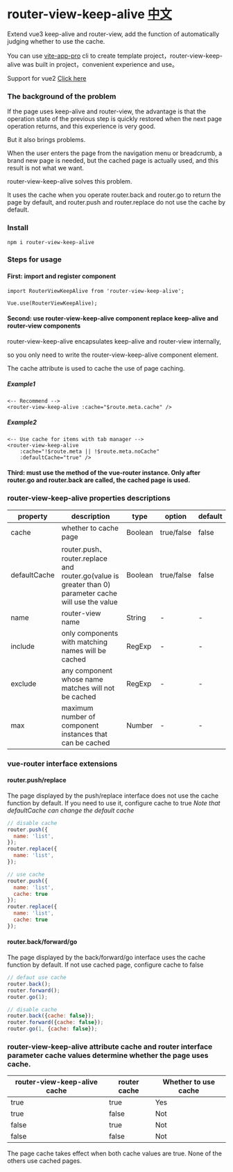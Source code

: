 # router-view-keep-alive  [中文](./README-CH.md)
Extend vue3 keep-alive and router-view, add the function of automatically judging whether to use the cache.

You can use [vite-app-pro](https://github.com/deep-fish-pixel/create-vite-app) cli to create template project，router-view-keep-alive was built in project，convenient experience and use。

Support for vue2 [Click here](https://github.com/deep-fish-pixel/keep-alive-vue2)

### The background of the problem

If the page uses keep-alive and router-view, the advantage is that the operation state of the previous step is quickly restored when the next page operation returns, and this experience is very good.

But it also brings problems.

When the user enters the page from the navigation menu or breadcrumb, a brand new page is needed, but the cached page is actually used, and this result is not what we want.

router-view-keep-alive solves this problem.

It uses the cache when you operate router.back and router.go to return the page by default, and router.push and router.replace do not use the cache by default.

### Install

```npm i router-view-keep-alive```

### Steps for usage

#### First: import and register component

```
import RouterViewKeepAlive from 'router-view-keep-alive';

Vue.use(RouterViewKeepAlive);
```

#### Second: use router-view-keep-alive component replace keep-alive and router-view components

router-view-keep-alive encapsulates keep-alive and router-view internally,

so you only need to write the router-view-keep-alive component element.

The cache attribute is used to cache the use of page caching.

##### Example1
```
<-- Recommend -->
<router-view-keep-alive :cache="$route.meta.cache" />
```
##### Example2
```
<-- Use cache for items with tab manager -->
<router-view-keep-alive
    :cache="!$route.meta || !$route.meta.noCache"
    :defaultCache="true" />
```

#### Third: must use the method of the vue-router instance. Only after router.go and router.back are called, the cached page is used.

### router-view-keep-alive properties descriptions

| property | description                                                                                             | type | option | default |
| --- |---------------------------------------------------------------------------------------------------------| --- | --- |---------|
| cache | whether to cache page                                                                                   | Boolean  | true/false | false   |
| defaultCache | router.push、router.replace and router.go(value is greater than 0) parameter cache will use the value | Boolean | true/false | false |
| name | router-view name                                                                                        | String  | - | -       |
| include | only components with matching names will be cached                                                      | RegExp  | - | -       |
| exclude | any component whose name matches will not be cached                                                     | RegExp  | - | -       |
| max | maximum number of component instances that can be cached                                                | Number  | - | -       |

### vue-router interface extensions

#### router.push/replace

The page displayed by the push/replace interface does not use the cache function by default. If you need to use it, configure cache to true
_Note that defaultCache can change the default cache_

```javascript
// disable cache
router.push({
  name: 'list',
});
router.replace({
  name: 'list',
});

// use cache
router.push({
  name: 'list',
  cache: true
});
router.replace({
  name: 'list',
  cache: true
});
```

#### router.back/forward/go

The page displayed by the back/forward/go interface uses the cache function by default.
If not use cached page, configure cache to false

```javascript
// defaut use cache
router.back();
router.forward();
router.go(1);

// disable cache
router.back({cache: false});
router.forward({cache: false});
router.go(1, {cache: false});
```

### router-view-keep-alive attribute cache and router interface parameter cache values determine whether the page uses cache.
| router-view-keep-alive cache | router cache   | Whether to use cache |
|------------------|-----------------|----------------------|
| true             | true            | Yes                  |
| true             | false           | Not                  |
| false            | true            | Not                  |
| false            | false           | Not                  |
The page cache takes effect when both cache values are true. None of the others use cached pages.
